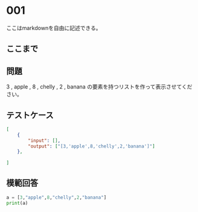# 001

ここはmarkdownを自由に記述できる。

ここまで
---
## 問題

3 , apple , 8 , chelly , 2 , banana の要素を持つリストを作って表示させてください。

## テストケース

```json
[
	{
		"input": [],
		"output": ["[3,'apple',8,'chelly',2,'banana']"]
  	},
	
]
```

## 模範回答
```python
a = [3,"apple",8,"chelly",2,"banana"]
print(a)
```